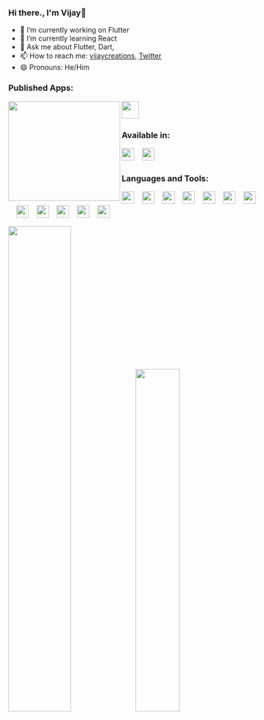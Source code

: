 ### Hi there., I'm Vijay👋



- 🔭 I’m currently working on Flutter
- 🌱 I’m currently learning React
- 💬 Ask me about Flutter, Dart,
- 📫 How to reach me: [vijaycreations](https://www.youtube.com/channel/UCBC_Z7jla1GSITcqLKAtPxQ), [Twitter](https://twitter.com/vijaycreations)
- 😄 Pronouns: He/Him

### Published Apps:

[<image align="left" src="https://user-images.githubusercontent.com/58719230/103482362-7aaf2100-4e06-11eb-8d0c-eb147e9c2e2b.png" width="225" height="200">](https://play.google.com/store/apps/developer?id=Vijay+Ravichandran)
  
  
  
[<image src="https://user-images.githubusercontent.com/58719230/91928210-1285ec80-ecf9-11ea-98ba-ab67c1287ffc.png" width="35" height="35">](https://play.google.com/store/apps/details?id=devotional.songs)


  

### Available in:

[<image src="https://user-images.githubusercontent.com/58719230/88883710-a116d200-d252-11ea-88be-772eff304c57.png" width="25" height="25">](https://www.linkedin.com/in/vijay-creations-b60a391a6/)&nbsp;&nbsp;&nbsp;&nbsp;[<image src="https://user-images.githubusercontent.com/58719230/88883867-f521b680-d252-11ea-8083-55abf44ef316.png" width="25" height="25">](https://in.pinterest.com/vijaycreations02/boards/)
  

### Languages and Tools:

[<image src="https://user-images.githubusercontent.com/58719230/88884288-e8519280-d253-11ea-965d-b75ae7af16aa.png" width="25" height="25">](https://www.youtube.com/channel/UCBC_Z7jla1GSITcqLKAtPxQ)&nbsp;&nbsp;&nbsp;&nbsp;[<image src="https://user-images.githubusercontent.com/58719230/88884391-1df67b80-d254-11ea-80d4-937a83ab7ca3.png" width="25" height="25">](https://www.youtube.com/channel/UCBC_Z7jla1GSITcqLKAtPxQ)&nbsp;&nbsp;&nbsp;&nbsp;[<image src="https://user-images.githubusercontent.com/58719230/88884997-47fc6d80-d255-11ea-9e27-869ef4c64666.png" width="25" height="25">](https://www.youtube.com/channel/UCBC_Z7jla1GSITcqLKAtPxQ)&nbsp;&nbsp;&nbsp;&nbsp;[<image src="https://user-images.githubusercontent.com/58719230/88885109-8560fb00-d255-11ea-96ca-af58d8020770.png" width="25" height="25">](https://www.youtube.com/channel/UCBC_Z7jla1GSITcqLKAtPxQ)&nbsp;&nbsp;&nbsp;&nbsp;[<image src="https://user-images.githubusercontent.com/58719230/88885585-69118e00-d256-11ea-8444-be984e5a4008.png" width="25" height="25">](https://www.youtube.com/channel/UCBC_Z7jla1GSITcqLKAtPxQ)&nbsp;&nbsp;&nbsp;&nbsp;[<image src="https://user-images.githubusercontent.com/58719230/88885412-1a63f400-d256-11ea-9613-6cb4207833d5.png" width="25" height="25">](https://www.youtube.com/channel/UCBC_Z7jla1GSITcqLKAtPxQ)&nbsp;&nbsp;&nbsp;&nbsp;[<image src="https://user-images.githubusercontent.com/58719230/88885493-3d8ea380-d256-11ea-8d6b-38a47ae55806.png" width="25" height="25">](https://www.youtube.com/channel/UCBC_Z7jla1GSITcqLKAtPxQ)&nbsp;&nbsp;&nbsp;&nbsp;[<image src="https://user-images.githubusercontent.com/58719230/88885766-c1e12680-d256-11ea-9a2c-aa1aef1cae4e.png" width="25" height="25">](https://www.youtube.com/channel/UCBC_Z7jla1GSITcqLKAtPxQ)&nbsp;&nbsp;&nbsp;&nbsp;[<image src="https://user-images.githubusercontent.com/58719230/88885975-2c926200-d257-11ea-9605-1da7e697975c.png" width="25" height="25">](https://www.youtube.com/channel/UCBC_Z7jla1GSITcqLKAtPxQ)&nbsp;&nbsp;&nbsp;&nbsp;[<image src="https://user-images.githubusercontent.com/58719230/88886604-729bf580-d258-11ea-81a7-57a7df57d734.png" width="25" height="25">](https://www.youtube.com/channel/UCBC_Z7jla1GSITcqLKAtPxQ)&nbsp;&nbsp;&nbsp;&nbsp;[<image src="https://user-images.githubusercontent.com/58719230/88886671-9c551c80-d258-11ea-83a7-bf60a94acda0.png" width="25" height="25">](https://www.youtube.com/channel/UCBC_Z7jla1GSITcqLKAtPxQ)&nbsp;&nbsp;&nbsp;&nbsp;[<image src="https://user-images.githubusercontent.com/58719230/88886768-cc042480-d258-11ea-9e7c-c94903a23a82.png" width="25" height="25">](https://www.youtube.com/channel/UCBC_Z7jla1GSITcqLKAtPxQ)






<img src="https://github-readme-stats.vercel.app/api?username=vijayinyoutube&&show_icons=true" width="50%">  <img src="https://github-readme-stats.vercel.app/api/top-langs/?username=vijayinyoutube&layout=compact" width="42%">

